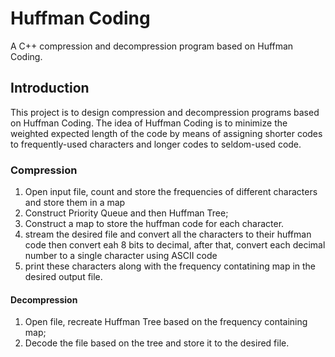 # Huffman Coding
A C++ compression and decompression program based on Huffman Coding.

## Introduction

This project is to design compression and decompression programs based on Huffman Coding.
The idea of Huffman Coding is to minimize the weighted expected length of the code by means of assigning shorter codes to frequently-used characters and longer codes to seldom-used code.

### Compression

1. Open input file, count and store the frequencies of different characters and store them in a map
2. Construct Priority Queue and then Huffman Tree;
3. Construct a map to store the huffman code for each character.
4. stream the desired file and convert all the characters to their huffman code then convert eah 8 bits to decimal, after that, convert each decimal number to a single character using ASCII code
5. print these characters along with the frequency contatining map in the desired output file.

#### Decompression

1. Open file, recreate Huffman Tree based on the frequency containing map;
2. Decode the file based on the tree and store it to the desired file.
